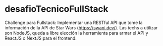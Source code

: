 # desafioTecnicoFullStack
Challenge para Fullstack:  Implementar una RESTful API que tome la información de la API de Star Wars (https://swapi.dev/).  Las techs a utilizar son NodeJS, queda a libre elección la herramienta para armar el API y ReactJS o NextJS para el frontend.
